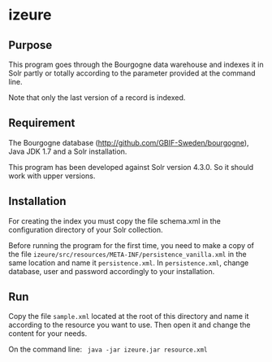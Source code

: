 izeure
======

Purpose
-------

This program goes through the Bourgogne data warehouse and indexes it in Solr 
partly or totally according to the parameter provided at the command line.

Note that only the last version of a record is indexed.

Requirement
-----------
The Bourgogne database (<a href="http://github.com/GBIF-Sweden/bourgogne">http://github.com/GBIF-Sweden/bourgogne</a>), 
Java JDK 1.7 and a Solr installation. 

This program has been developed against Solr version 4.3.0. So it should work 
with upper versions.

Installation
------------
For creating the index you must copy the file schema.xml in the configuration
directory of your Solr collection.

Before running the program for the first time, you need to make a copy of the file <code>izeure/src/resources/META-INF/persistence_vanilla.xml</code>
in the same location and name it <code>persistence.xml</code>. In <code>persistence.xml</code>, change database, user and 
password accordingly to your installation.

Run
---
Copy the file <code>sample.xml</code> located at the root of this directory and
name it according to the resource you want to use. Then open it and change the
content for your needs.

On the command line:
<code>
java -jar izeure.jar resource.xml
</code>